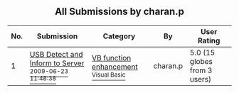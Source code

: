 ﻿<div align="center">

## All Submissions by charan\.p

</div>

No.  | Submission | Category | By   | User Rating
---- | ---------- | -------- | ---- | -----------
1 | [USB Detect and Inform to Server<br /><sup>2009-06-23 11:48:38</sup>](https://github.com/Planet-Source-Code/charan-p-usb-detect-and-inform-to-server__1-72224) | [VB function enhancement<br /><sup>Visual Basic</sup>](../ByCategory/vb-function-enhancement__1-25.md) | charan\.p | 5.0 (15 globes from 3 users)
